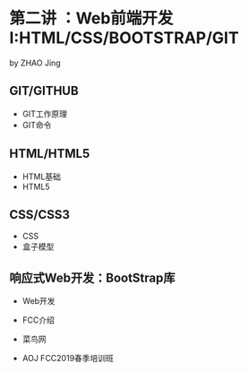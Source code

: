 # 第二讲 ：Web前端开发I:HTML/CSS/BOOTSTRAP/GIT
by ZHAO Jing


## GIT/GITHUB
- GIT工作原理
- GIT命令
## HTML/HTML5
- HTML基础
- HTML5
## CSS/CSS3
- CSS 
- 盒子模型
## 响应式Web开发：BootStrap库
- Web开发

- FCC介绍
- 菜鸟网
- AOJ FCC2019春季培训班
